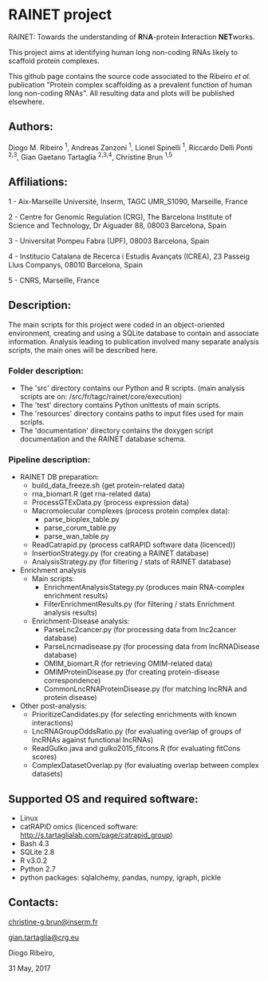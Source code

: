# RAINET project

RAINET: Towards the understanding of **R**N**A**-protein **I**nteraction **NET**works.

This project aims at identifying human long non-coding RNAs likely to scaffold protein complexes. 

This github page contains the source code associated to the Ribeiro _et al._ publication "Protein complex scaffolding as a prevalent function of human long non-coding RNAs". All resulting data and plots will be published elsewhere.


## Authors:

Diogo M. Ribeiro <sup>1</sup>, Andreas Zanzoni <sup>1</sup>, Lionel Spinelli <sup>1</sup>, Riccardo Delli Ponti <sup>2,3</sup>, Gian Gaetano Tartaglia <sup>2,3,4</sup>, Christine Brun <sup>1,5</sup>

## Affiliations:
1 - Aix-Marseille Université, Inserm, TAGC UMR_S1090, Marseille, France

2 - Centre for Genomic Regulation (CRG), The Barcelona Institute of Science and Technology, Dr Aiguader 88, 08003 Barcelona, Spain

3 - Universitat Pompeu Fabra (UPF), 08003 Barcelona, Spain

4 - Institucio Catalana de Recerca i Estudis Avançats (ICREA), 23 Passeig Lluıs Companys, 08010 Barcelona, Spain

5 - CNRS, Marseille, France


## Description:

The main scripts for this project were coded in an object-oriented environment, creating and using a SQLite database to contain and associate information. Analysis leading to publication involved many separate analysis scripts, the main ones will be described here.

### Folder description:
* The 'src' directory contains our Python and R scripts. (main analysis scripts are on: /src/fr/tagc/rainet/core/execution)
* The 'test' directory contains Python unittests of main scripts.
* The 'resources' directory contains paths to input files used for main scripts.
* The 'documentation' directory contains the doxygen script documentation and the RAINET database schema.

### Pipeline description:

* RAINET DB preparation:
  * build_data_freeze.sh (get protein-related data)
  * rna_biomart.R (get rna-related data)
  * ProcessGTExData.py (process expression data)
  * Macromolecular complexes (process protein complex data):
    * parse_bioplex_table.py 
    * parse_corum_table.py
    * parse_wan_table.py
  * ReadCatrapid.py (process catRAPID software data (licenced))
  * InsertionStrategy.py (for creating a RAINET database)
  * AnalysisStrategy.py (for filtering / stats of RAINET database)
* Enrichment analysis
  * Main scripts:
    * EnrichmentAnalysisStategy.py (produces main RNA-complex enrichment results)
    * FilterEnrichmentResults.py (for filtering / stats Enrichment analysis results)
  * Enrichment-Disease analysis:
    * ParseLnc2cancer.py (for processing data from lnc2cancer database)
    * ParseLncrnadisease.py (for processing data from lncRNADisease database)
    * OMIM_biomart.R (for retrieving OMIM-related data)
    * OMIMProteinDisease.py (for creating protein-disease correspondence)
    * CommonLncRNAProteinDisease.py (for matching lncRNA and protein disease)
* Other post-analysis:
  * PrioritizeCandidates.py (for selecting enrichments with known interactions)
  * LncRNAGroupOddsRatio.py (for evaluating overlap of groups of lncRNAs against functional lncRNAs)
  * ReadGulko.java and gulko2015_fitcons.R (for evaluating fitCons scores)
  * ComplexDatasetOverlap.py (for evaluating overlap between complex datasets)

## Supported OS and required software:

* Linux
* catRAPID omics (licenced software: http://s.tartaglialab.com/page/catrapid_group)
* Bash 4.3
* SQLite 2.8
* R v3.0.2
* Python 2.7
* python packages: sqlalchemy, pandas, numpy, igraph, pickle

## Contacts:
christine-g.brun@inserm.fr

gian.tartaglia@crg.eu


Diogo Ribeiro,

31 May, 2017
